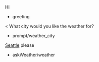 Hi
* greeting

< What city would you like the weather for?
* prompt/weather_city

[Seattle](city) please
* askWeather/weather
